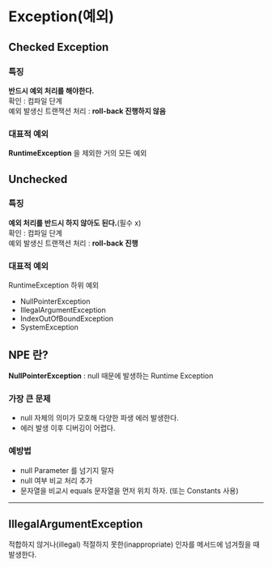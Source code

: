 # Exception(예외)

## Checked Exception

### 특징
<b>반드시 예외 처리를 해야한다.</b>   
확인 : 컴파일 단계   
예외 발생신 트랜잭션 처리 : <b>roll-back 진행하지 않음</b>

### 대표적 예외
<b>RuntimeException</b> 을 제외한 거의 모든 예외


## Unchecked 

### 특징
<b>예외 처리를 반드시 하지 않아도 된다.</b>(필수 x)   
확인 : 컴파일 단계   
예외 발생신 트랜잭션 처리 : <b>roll-back 진행</b>

### 대표적 예외
RuntimeException 하위 예외
- NullPointerException    
- IllegalArgumentException
- IndexOutOfBoundException
- SystemException

## NPE 란?
<b>NullPointerException</b> : null 때문에 발생하는 Runtime Exception

### 가장 큰 문제
- null 자체의 의미가 모호해 다양한 파생 에러 발생한다.
- 에러 발생 이후 디버깅이 어렵다.

### 예방법
- null Parameter 를 넘기지 말자
- null 여부 비교 처리 추가
- 문자열을 비교시 equals 문자열을 먼저 위치 하자. (또는 Constants 사용)

---

## IllegalArgumentException
적합하지 않거나(illegal) 적절하지 못한(inappropriate) 인자를 메서드에 넘겨줬을 때 발생한다.
